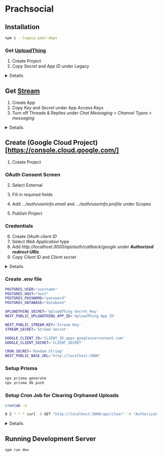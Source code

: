 # Prachsocial

## Installation
```bash
npm i --legacy-peer-deps
```

### Get [UploadThing](https://uploadthing.com)
1. Create Project
2. Copy *Secret* and *App ID* under Legacy
<details>
Fill in these values into .env
</details>

## Get [Stream](https://getstream.io)
1. Create App
2. Copy *Key* and *Secret* under App Access Keys
3. Turn off Threads & Replies under *Chat Messaging > Channel Types > messaging*
<details>
Fill in these values into .env
</details>

## Create (Google Cloud Project)[https://console.cloud.google.com/]
1. Create Project
### OAuth Consent Screen
2. Select External
3. Fill in required fields
4. Add *.../auth/userinfo.email* and *.../auth/userinfo.profile* under Scopes

5. Publish Project
### Credentials
6. Create *OAuth client ID*
7. Select *Web Application* type
8. Add *http://localhost:3000/api/auth/callback/google* under ***Authorized redirect URIs***
9. Copy *Client ID* and *Client secret*
<details>
Fill in these values into .env
</details>

### Create .env file
```bash
POSTGRES_USER="username"
POSTGRES_HOST="host"
POSTGRES_PASSWORD="password"
POSTGRES_DATABASE="database"

UPLOADTHING_SECRET='UploadThing Secret Key'
NEXT_PUBLIC_UPLOADTHING_APP_ID='UploadThing App ID'

NEXT_PUBLIC_STREAM_KEY='Stream Key'
STREAM_SECRET='Stream Secret'

GOOGLE_CLIENT_ID='CLIENT_ID.apps.googleusercontent.com'
GOOGLE_CLIENT_SECRET='CLIENT_SECRET'

CRON_SECRET='Random String'
NEXT_PUBLIC_BASE_URL='http://localhost:3000'
```

### Setup Prisma
```bash
npx prisma generate
npx prisma db push
```

### Setup Cron Job for Clearing Orphaned Uploads
```bash
crontab -e
```

```bash
0 2 * * * curl -X GET "http://localhost:3000/api/clear" -H "Authorization: Bearer [CRON_SECRET]"
```
<details>
Replace [CRON_SECRET] with yours from .env
</details>

## Running Development Server
```bash
npm run dev
```